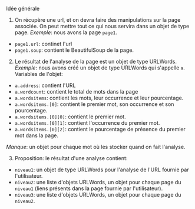 Idée générale


1. On récupère une url, et on devra faire des manipulations sur la page associée. On peut mettre tout ce qui nous servira dans un objet de type page.
*Exemple*: nous avons la page `page1`.
  * `page1.url`: continet l'url
  * `page1.soup`: contient le BeautifulSoup de la page.

2. Le résultat de l'analyse de la page est un objet de type URLWords.
*Exemple*: nous avons créé un objet de type URLWords qui s'appelle `a`.
Variables de l'objet:

  * `a.address`: contient l'URL
  * `a.wordcount`: contient le total de mots dans la page
  * `a.wordsitems`: contient les mots, leur occurrence et leur pourcentage.
  * `a.wordsitems.[0]`: contient le premier mot, son occurrence et son pourcentage.
  * `a.wordsitems.[0][0]`: contient le premier mot.
  * `a.wordsitems.[0][1]`: contient l'occurrence du premier mot.
  * `a.wordsitems.[0][2]`: contient le pourcentage de présence du premier mot dans la page.

  *Manque*: un objet pour chaque mot où les stocker quand on fait l'analyse.

3. Proposition: le résultat d'une analyse contient:
  * `niveau1`: un objet de type URLWords pour l'analyse de l'URL fournie par l'utilisateur.
  * `niveau2`: une liste d'objets URLWords, un objet pour chaque page du `niveau1` (liens présents dans la page fournie par l'utilisateur).
  * `niveau3`: une liste d'objets URLWords, un objet pour chaque page du `niveau2`.
